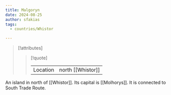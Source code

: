 ```yaml
---
title: Malgoryn
date: 2024-08-25
author: sfakias
tags:
  - countries/Whistor

---
```

> [!attributes]
> 
> > [!quote]
> >
> > | | |
> > | --- | --- |
> > | Location | north [[Whistor]] |

An island in north of [[Whistor]]. Its capital is [[Molhorys]]. It is connected to South Trade Route.